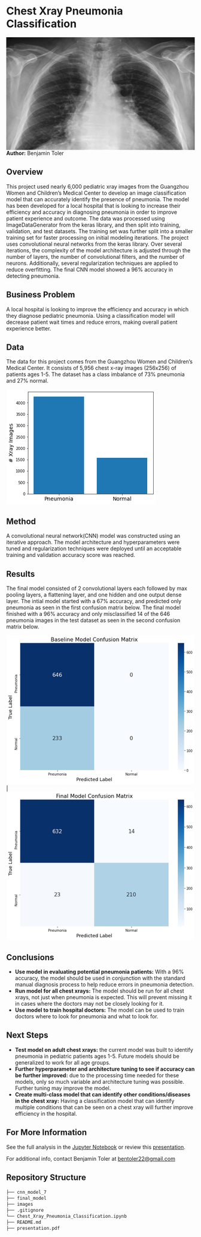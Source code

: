 # Chest Xray Pneumonia Classification

<img src="./images/chest_xray.jpeg" alt="Drawing" style="width: 900px;height:300px;float: left;"/>

**Author:** Benjamin Toler

## Overview
This project used nearly 6,000 pediatric xray images from the Guangzhou Women and Children’s Medical Center to develop an image classification model that can accurately identify the presence of pneumonia. The model has been developed for a local hospital that is looking to increase their efficiency and accuracy in diagnosing pneumonia in order to improve patient experience and outcome. The data was processed using ImageDataGenerator from the keras library, and then split into training, validation, and test datasets. The training set was further split into a smaller training set for faster processing on initial modeling iterations. The project uses convolutional neural networks from the keras library. Over several iterations, the complexity of the model architecture is adjusted through the number of layers, the number of convolutional filters, and the number of neurons. Additionally, several regularization techniques are applied to reduce overfitting. The final CNN model showed a 96% accuracy in detecting pneumonia.

## Business Problem
A local hospital is looking to improve the efficiency and accuracy in which they diagnose pediatric pneumonia. Using a classification model will decrease patient wait times and reduce errors, making overall patient experience better.

## Data
The data for this project comes from the Guangzhou Women and Children’s Medical Center. It consists of 5,956 chest x-ray images (256x256) of patients ages 1-5. The dataset has a class imbalance of 73% pneumonia and 27% normal.

![data_distribution](./images/data_distribution.png)

## Method
A convolutional neural network(CNN) model was constructed using an iterative approach. The model architecture and hyperparameters were tuned and regularization techniques were deployed until an acceptable training and validation accuracy score was reached.  

## Results
The final model consisted of 2 convolutional layers each followed by max pooling layers, a flattening layer, and one hidden and one output dense layer. The intial model started with a 67% accuracy, and predicted only pneumonia as seen in the first confusion matrix below. The final model finished with a 96% accuracy and only misclassified 14 of the 646 pneumonia images in the test dataset as seen in the second confusion matrix below.

![confusion_matrix_baseline](./images/confusion_matrix_baseline.png) | ![confusion_matrix_final](./images/confusion_matrix_final.png) 

## Conclusions
- **Use model in evaluating potential pneumonia patients:** With a 96% accuracy, the model should be used in conjunction with the standard manual diagnosis process to help reduce errors in pneumonia detection.
- **Run model for all chest xrays:** The model should be run for all chest xrays, not just when pneumonia is expected. This will prevent missing it in cases where the doctors may not be closely looking for it.
- **Use model to train hospital doctors:** The model can be used to train doctors where to look for pneumonia and what to look for.

## Next Steps
- **Test model on adult chest xrays:** the current model was built to identify pneumonia in pediatric patients ages 1-5. Future models should be generalized to work for all age groups.
- **Further hyperparameter and architecture tuning to see if accuracy can be further improved:** due to the processing time needed for these models, only so much variable and architecture tuning was possible. Further tuning may improve the model.
- **Create multi-class model that can identify other conditions/diseases in the chest xray:** Having a classification model that can identify multiple conditions that can be seen on a chest xray will further improve efficiency in the hospital.

## For More Information

See the full analysis in the [Jupyter Notebook](./Chest_Xray_Pneumonia_Classification.ipynb) or review this [presentation](./presentation.pdf).

For additional info, contact Benjamin Toler at [bentoler22@gmail.com](mailto:bentoler22@gmail.com)


## Repository Structure

```
├── cnn_model_7
├── final_model
├── images
├── .gitignore
└── Chest_Xray_Pneumonia_Classification.ipynb
├── README.md
├── presentation.pdf
